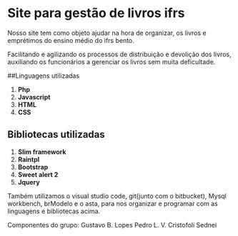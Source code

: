 # Site para gestão de livros ifrs 
Nosso site tem como objeto ajudar na hora de organizar, os livros e emprétimos do ensino médio do ifrs bento.

Facilitando e agilizando os processos de distribuição e devolição dos livros, auxiliando os funcionários a gerenciar os livros sem muita deficultade.

##Linguagens utilizadas
1. __Php__
2. __Javascript__
3. __HTML__
4. __CSS__ 

## Bibliotecas utilizadas
1. __Slim framework__
2. __Raintpl__
3. __Bootstrap__
4. __Sweet alert 2__
5. __Jquery__
 
Também utilizamos o visual studio code, git(junto com o bitbucket),
Mysql workbench, brModelo e o asta, para nos organizar e programar com as linguagens e bibliotecas acima.

Componentes do grupo:
Gustavo B. Lopes
Pedro L. V. Cristofoli
Sednei